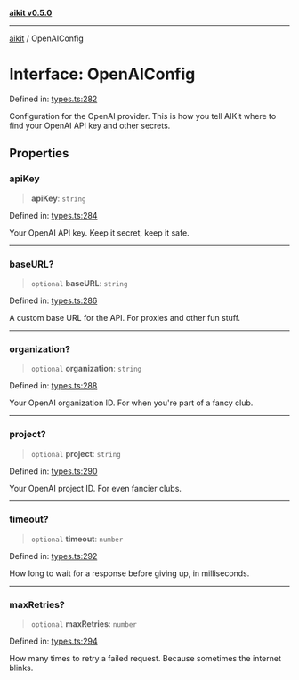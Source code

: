 [**aikit v0.5.0**](../README.md)

---

[aikit](../README.md) / OpenAIConfig

# Interface: OpenAIConfig

Defined in: [types.ts:282](https://github.com/chinmaymk/aikit/blob/main/src/types.ts#L282)

Configuration for the OpenAI provider.
This is how you tell AIKit where to find your OpenAI API key and other secrets.

## Properties

### apiKey

> **apiKey**: `string`

Defined in: [types.ts:284](https://github.com/chinmaymk/aikit/blob/main/src/types.ts#L284)

Your OpenAI API key. Keep it secret, keep it safe.

---

### baseURL?

> `optional` **baseURL**: `string`

Defined in: [types.ts:286](https://github.com/chinmaymk/aikit/blob/main/src/types.ts#L286)

A custom base URL for the API. For proxies and other fun stuff.

---

### organization?

> `optional` **organization**: `string`

Defined in: [types.ts:288](https://github.com/chinmaymk/aikit/blob/main/src/types.ts#L288)

Your OpenAI organization ID. For when you're part of a fancy club.

---

### project?

> `optional` **project**: `string`

Defined in: [types.ts:290](https://github.com/chinmaymk/aikit/blob/main/src/types.ts#L290)

Your OpenAI project ID. For even fancier clubs.

---

### timeout?

> `optional` **timeout**: `number`

Defined in: [types.ts:292](https://github.com/chinmaymk/aikit/blob/main/src/types.ts#L292)

How long to wait for a response before giving up, in milliseconds.

---

### maxRetries?

> `optional` **maxRetries**: `number`

Defined in: [types.ts:294](https://github.com/chinmaymk/aikit/blob/main/src/types.ts#L294)

How many times to retry a failed request. Because sometimes the internet blinks.
